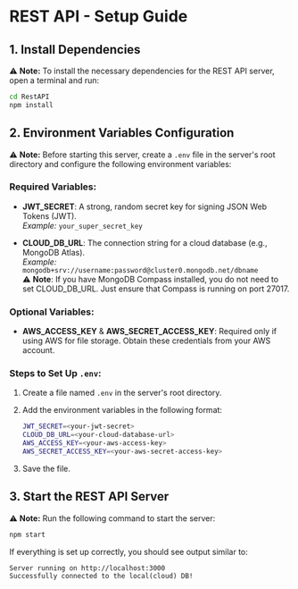 # REST API - Setup Guide

## 1. Install Dependencies

⚠️ **Note:** To install the necessary dependencies for the REST API server, open a terminal and run:

```sh
cd RestAPI
npm install
```

## 2. Environment Variables Configuration

⚠️ **Note:** Before starting this server, create a `.env` file in the server's root directory and configure the following environment variables:

### Required Variables:

-   **JWT_SECRET**: A strong, random secret key for signing JSON Web Tokens (JWT).  
    _Example:_ `your_super_secret_key`

-   **CLOUD_DB_URL**: The connection string for a cloud database (e.g., MongoDB Atlas).  
     _Example:_ `mongodb+srv://username:password@cluster0.mongodb.net/dbname`  
    ⚠️ **Note**: If you have MongoDB Compass installed, you do not need to set CLOUD_DB_URL. Just ensure that Compass is running on port 27017.

### Optional Variables:

-   **AWS_ACCESS_KEY** & **AWS_SECRET_ACCESS_KEY**: Required only if using AWS for file storage. Obtain these credentials from your AWS account.

### Steps to Set Up `.env`:

1. Create a file named `.env` in the server's root directory.
2. Add the environment variables in the following format:

    ```sh
    JWT_SECRET=<your-jwt-secret>
    CLOUD_DB_URL=<your-cloud-database-url>
    AWS_ACCESS_KEY=<your-aws-access-key>
    AWS_SECRET_ACCESS_KEY=<your-aws-secret-access-key>
    ```

3. Save the file.

## 3. Start the REST API Server

⚠️ **Note:** Run the following command to start the server:

```sh
npm start
```

If everything is set up correctly, you should see output similar to:

```
Server running on http://localhost:3000
Successfully connected to the local(cloud) DB!
```
